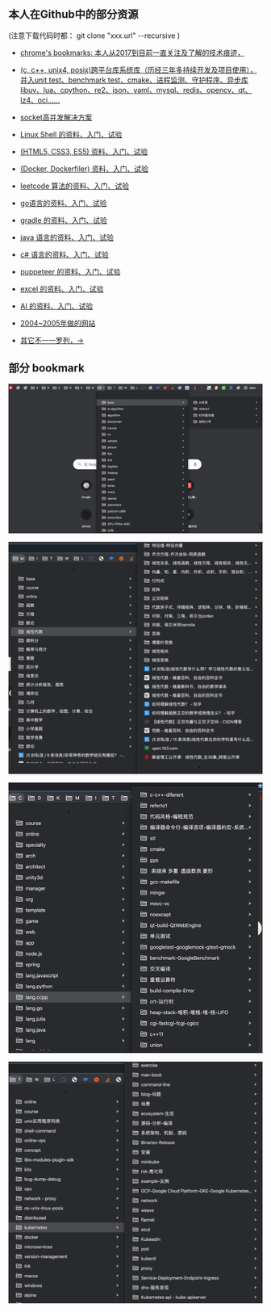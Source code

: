 

## 本人在Github中的部分资源 
 (注意下载代码时都： git clone "xxx.url" --recursive )

- [chrome's bookmarks: 本人从2017到目前一直关注及了解的技术痕迹，](https://github.com/oudream/bookmarks)

- [(c, c++, unix4, posix)跨平台库系统库（历经三年多持续开发及项目使用），并入unit test、benchmark test、cmake、进程监测、守护程序、异步库libuv、lua、cpython、re2、json、yaml、mysql、redis、opencv、qt、lz4、oci……]()

- [socket高并发解决方案](https://github.com/oudream/hello-socket-model)                                                 
 
- [Linux Shell 的资料、入门、试验](https://github.com/oudream/hello-docker)

- [(HTML5, CSS3, ES5) 资料、入门、试验](https://github.com/oudream/hello-web)

- [(Docker, Dockerfiler) 资料、入门、试验](https://github.com/oudream/hello-docker)

- [leetcode 算法的资料、入门、试验](https://github.com/oudream/leetcode)

- [go语言的资料、入门、试验](https://github.com/oudream/hello-go)

- [gradle 的资料、入门、试验](https://github.com/oudream/hello-gradle)

- [java 语言的资料、入门、试验](https://github.com/oudream/hello-java)

- [c# 语言的资料、入门、试验](https://github.com/oudream/hello-csharp)

- [puppeteer 的资料、入门、试验](https://github.com/oudream/hello-java)

- [excel 的资料、入门、试验](https://github.com/oudream/hello-excel)

- [AI 的资料、入门、试验](https://github.com/oudream/hello-ai)

- [2004~2005年做的网站](https://github.com/oudream/wwwroot)

- [其它不一一罗列，->](https://github.com/oudream)

## 部分 bookmark

![](./images/Snipaste_2020-02-21_12-57-56.jpg)

![](./images/Snipaste_2020-02-21_12-58-58.jpg)

![](./images/Snipaste_2020-02-21_12-59-23.jpg)

![](./images/Snipaste_2020-02-21_13-00-42.jpg)
